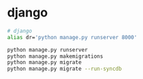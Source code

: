 # django

```sh
# django
alias dr='python manage.py runserver 8000'
```

```sh
python manage.py runserver
python manage.py makemigrations
python manage.py migrate
python manage.py migrate --run-syncdb
```
